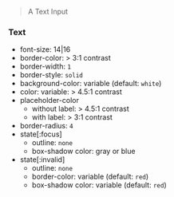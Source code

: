 > A Text Input

### Text

- font-size: 14|16
- border-color: > 3:1 contrast
- border-width: `1`
- border-style: `solid`
- background-color: variable (default: `white`)
- color: variable: > 4.5:1 contrast
- placeholder-color
  - without label: > 4.5:1 contrast
  - with label: > 3:1 contrast
- border-radius: `4`
- state[:focus]
  - outline: `none`
  - box-shadow color: gray or blue
- state[:invalid]
  - outline: `none`
  - border-color: variable (default: `red`)
  - box-shadow color: variable (default: `red`)
